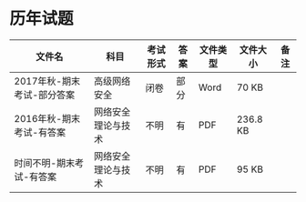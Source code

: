 # 历年试题

文件名|科目|考试形式|答案|文件类型|文件大小|备注
---|---|---|---|---|---|---
2017年秋-期末考试-部分答案|高级网络安全|闭卷|部分|Word|70 KB|
2016年秋-期末考试-有答案|网络安全理论与技术|不明|有|PDF|236.8 KB|
时间不明-期末考试-有答案|网络安全理论与技术|不明|有|PDF|95 KB|
